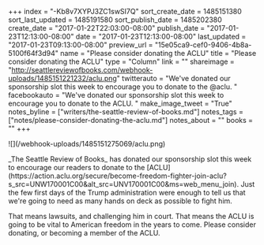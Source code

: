 +++
index = "-Kb8v7XYPJ3ZC1swSI7Q"
sort_create_date = 1485151380
sort_last_updated = 1485191580
sort_publish_date = 1485202380
create_date = "2017-01-22T22:03:00-08:00"
publish_date = "2017-01-23T12:13:00-08:00"
date = "2017-01-23T12:13:00-08:00"
last_updated = "2017-01-23T09:13:00-08:00"
preview_url = "15e05ca9-cef0-9406-4b8a-5100f64f3d94"
name = "Please consider donating the ACLU"
title = "Please consider donating the ACLU"
type = "Column"
link = ""
shareimage = "http://seattlereviewofbooks.com/webhook-uploads/1485151221232/aclu.png"
twitterauto = "We've donated our sponsorship slot this week to encourage you to donate to the @aclu. "
facebookauto = "We've donated our sponsorship slot this week to encourage you to donate to the ACLU. "
make_image_tweet = "True"
notes_byline = ["writers/the-seattle-review-of-books.md"]
notes_tags = ["notes/please-consider-donating-the-aclu.md"]
notes_about = ""
books = ""
+++
<p class="image-left">![](/webhook-uploads/1485151275069/aclu.png)</p>

<p class="noindent">_The Seattle Review of Books_ has donated our sponsorship slot this week to encourage our readers to donate to the [ACLU](https://action.aclu.org/secure/become-freedom-fighter-join-aclu?s_src=UNW170001C00&alt_src=UNV170001C00&ms=web_menu_join). Just the few first days of the Trump administration were enough to tell us that we're going to need as many hands on deck as possible to fight him.</p>

That means lawsuits, and challenging him in court. That means the ACLU is going to be vital to American freedom in the years to come. Please consider donating, or becoming a member of the ACLU.